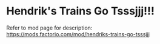 # Hendrik's Trains Go Tsssjjj!!!
Refer to mod page for description:
https://mods.factorio.com/mod/hendriks-trains-go-tsssjjj
